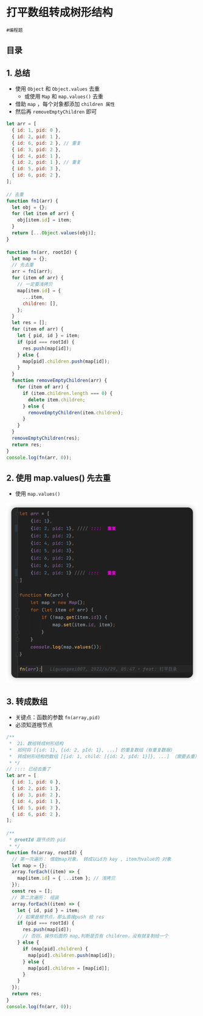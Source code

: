 
# 打平数组转成树形结构

`#编程题` 


## 目录
<!-- toc -->
 ## 1. 总结 

- 使用 `Object` 和 `Object.values` 去重
	- 或使用 `Map` 和 `map.values()` 去重
- 借助 `map` ，每个对象都添加 `children 属性`
- 然后再 `removeEmptyChildren` 即可


```javascript hl:29,26
let arr = [
  { id: 1, pid: 0 },
  { id: 2, pid: 1 },
  { id: 6, pid: 2 }, // 重复
  { id: 3, pid: 2 },
  { id: 4, pid: 1 },
  { id: 2, pid: 1 }, // 重复
  { id: 5, pid: 3 },
  { id: 6, pid: 2 },
];

// 去重
function fn1(arr) {
  let obj = {};
  for (let item of arr) {
    obj[item.id] = item;
  }
  return [...Object.values(obj)];
}

function fn(arr, rootId) {
  let map = {};
  // 先去重
  arr = fn1(arr);
  for (item of arr) {
    // 一定要浅拷贝
    map[item.id] = {
      ...item,
      children: [],
    };
  }
  let res = [];
  for (item of arr) {
    let { pid, id } = item;
    if (pid === rootId) {
      res.push(map[id]);
    } else {
      map[pid].children.push(map[id]);
    }
  }
  function removeEmptyChildren(arr) {
    for (item of arr) {
      if (item.children.length === 0) {
        delete item.children;
      } else {
        removeEmptyChildren(item.children);
      }
    }
  }
  removeEmptyChildren(res);
  return res;
}
console.log(fn(arr, 0));

```

## 2. 使用 map.values() 先去重

- 使用 `map.values()`

![图片&文件](./files/20241114-16.png)

## 3. 转成数组

- 关键点：函数的参数 `fn(array,pid)`
- 必须知道根节点

```javascript hl:20
/**
 *  21、数组转成树形结构
 *  如何将 [{id: 1}, {id: 2, pId: 1}, ...] 的重复数组（有重复数据）
 *  转成树形结构的数组 [{id: 1, child: [{id: 2, pId: 1}]}, ...] （需要去重） `#243`
 * */
// :::: 已经去重了
let arr = [
  { id: 1, pid: 0 },
  { id: 2, pid: 1 },
  { id: 3, pid: 2 },
  { id: 4, pid: 1 },
  { id: 5, pid: 3 },
  { id: 6, pid: 2 },
];

/**
 * @rootId 跟节点的 pid
 * */
function fn(array, rootId) {
  // 第一次遍历： 借助map对象， 转成以id为 key , item为value的 对象
  let map = {};
  array.forEach((item) => {
    map[item.id] = { ...item }; // 浅拷贝
  });
  const res = [];
  // 第二次遍历： 组装 
  array.forEach((item) => {
    let { id, pid } = item;
    // 如果是根节点，那么直接push 给 res
    if (pid === rootId) {
      res.push(map[id]);
      // 否则，操作后面的 map,判断是否有 children，没有就复制给一个
    } else {
      if (map[pid].children) {
        map[pid].children.push(map[id]);
      } else {
        map[pid].children = [map[id]];
      }
    }
  });
  return res;
}
console.log(fn(arr, 0));
```
